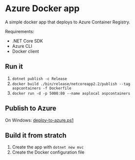 # Azure Docker app

A simple docker app that deploys to Azure Container Registry.

Requirements:

* .NET Core SDK
* Azure CLI
* Docker client

## Run it

1. `dotnet publish -c Release`
2. `docker build ./bin/release/netcoreapp2.2/publish --tag aspcontainers -f Dockerfile`
3. `docker run -d -p 5000:80 --name asplocal aspcontainers`

## Publish to Azure

On Windows: [deploy-to-azure.ps1](./deploy-to-azure.ps1)

## Build it from stratch

1. Create the app with `dotnet new mvc`
2. Create the Docker configuration file